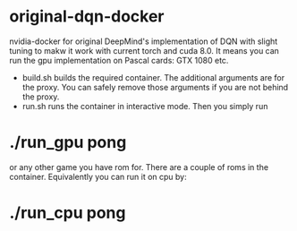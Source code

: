 # original-dqn-docker
nvidia-docker for original DeepMind's implementation of DQN with slight tuning to makw it work with current torch and cuda 8.0.
It means you can run the gpu implementation on Pascal cards: GTX 1080 etc.
 - build.sh builds the required container. The additional arguments are for the proxy. You can safely remove those arguments
 if you are not behind the proxy.
 - run.sh runs the container in interactive mode. Then you simply run
 # ./run_gpu pong
 or any other game you have rom for. There are a couple of roms in the container.
 Equivalently you can run it on cpu by:
 # ./run_cpu pong
 
 
